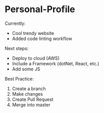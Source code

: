 # Personal-Profile

Currently: 
- Cool trendy website
- Added code linting workflow

Next steps: 
- Deploy to cloud (AWS)
- Include a Framework (dotNet, React, etc.)
- Add some JS

Best Practice:
1. Create a branch
2. Make changes
3. Create Pull Request
4. Merge into master
